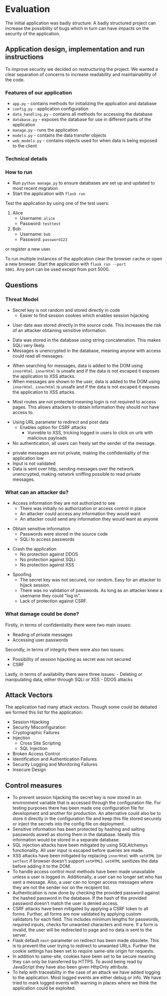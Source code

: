 # Evaluation
The initial application was badly structure. A badly structured project can increase the possibility of bugs which in turn can have impacts on the security of the application.

## Application design, implementation and run instructions
To improve security we decided on restructuring the project. We wanted a clear separation of concerns to increase readability and maintainability of the code.

### Features of our application
- <code>app.py</code> - contains methods for initializing the application and database
- <code>config.py</code> - application configuration
- <code>data_handling.py</code> - contains all methods for accessing the database
- <code>database.py</code> - exposes the database for use in different parts of the application
- <code>manage.py</code> - runs the application
- <code>models.py</code> - contains the data transfer objects
- <code>web_models.py</code> - contains objects used for when data is being exposed to the client

### Technical details


### How to run
- Run <code>python manage.py</code> to ensure databases are set up and updated to most recent migration
- Start the application with <code>flask run</code>

Test the application by using one of the test users:
1. Alice
    - Username: <code>alice</code>
    - Password: <code>testtest</code>
2. Bob
    - Username: <code>bob</code>
    - Password: <code>password123</code>

or register a new user.

To run multiple instances of the application clear the browser cache or open a new browser. Start the application with <code>flask run --port 5001</code>. Any port can be used except from port 5000.


## Questions
### Threat Model

- Secret key is not random and stored directly in code
    - Easier to find session cookies which enables session hijacking
+ User data was stored directly in the source code. This increases the risk of an attacker obtaining sensitive information.
- Data was stored in the database using string concatenation. This makes SQLi very likely.
- Messages is unencrypted in the database, meaning anyone with access could read all messages.
+ When searching for messages, data is added to the DOM using <code>innerHtml</code>. <code>innerHtml</code> is unsafe and if the data is not escaped it exposes the application to XSS attacks.
+ When messages are shown to the user, data is added to the DOM using <code>innerHtml</code>. <code>innerHtml</code> is unsafe and if the data is not escaped it exposes the application to XSS attacks.
- Most routes are not protected meaning login is not required to access pages. This allows attackers to obtain information they should not have access to.
+ Using URL parameter to redirect and post data
    - Enables option for CSRF attacks
		- Vunreble to XSS, tricking logged in users to click on urls with malicious payloads
+ No authentication, all users can freely set the sender of the message.
- private messages are not private, making the confidentiality of the application low
- Input is not validated
- Data is sent over http, sending messages over the network unencrypted, making network sniffing possible to read private messages.

### What can an attacker do?
- Access information they are not authorized to see
    - There was initially no authorization or access control in place
    - An attacker could access any information they would want
    - An attacker could send any information they would want as anyone

+ Obtain sensitive information
    - Passwords were stored in the source code
    - SQLi to access passwords

- Crash the application
    - No protection against DDOS
    - No protection against SQLi
    - No protection against XSS

+ Spoofing
    - The secret key was not secured, nor random. Easy for an attacker to hijack session.
    - There was no validation of passwords. As long as an attacker knew a username they could "log in".
    - Lack of protection against CSRF.

### What damage could be done?
Firstly, in terms of confidentiality there were two main issues:
- Reading of private messages
- Accessing user passwords

Secondly, in terms of integrity there were also two issues:
- Possibility of session hijacking as secret was not secured
- CSRF

Lastly, in terms of availability there were three issues:
    - Deleting or manipulating data, either through SQLi or XSS
    - DDOS attacks

## Attack Vectors
The application had many attack vectors. Though some could be debated we formed this list for the application:

- Session Hijacking
- Security Misconfiguration
- Cryptographic Failures
- Injection
    - Cross Site Scripting
    - SQL Injection
- Broken Access Control
- Identification and Authentication Failures
- Security Logging and Monitoring Failures
- Insecure Design

## Control measures
- To prevent session hijacking the secret key is now stored in an environment variable that is accessed through the configuration file. For testing purposes there has been made one configuration file for development and another for production. An alternative could also be to store it directly in the configuration file and keep this file stored securely or inject the secrets into the config file on deployment.
- Sensitive information has been protected by hashing and salting passwords aswell as storing them in the database. Ideally this information would be stored in a separate database.
- SQL injection attacks have been mitigated by using SQLAlchemys functionality. All user input is escaped before queries are made.
- XSS attacks have been mitigated by replacing <code>innerHtml</code> with <code>setHTML</code> (or <code>setText</code> if browser doesn't support <code>setHTML</code>). <code>setHTML</code> sanitizes the data before adding it to the DOM.
- To handle access control most methods have been made unavailable unless a user is logged in. Additionally, a user can no longer set who has sent a message. Also, a user can no longer access messages where they are not the sender nor on the recipient list.
- Authentication is now done by checking the provided password against the hashed password in the database. If the hash of the provided password doesn't match the user is denied access.
- CSRF attacks have been mitigated by applying a CSRF token to all forms. Further, all forms are now validated by applying custom validators for each field. This includes minimum lengths for passwords, required inputs, checks for unwanted characters and more. If a form is invalid, the user will be redirected to page and no data is sent to the server.
- Flask default <code>next</code>-parameter on redirect has been made obsolete. This is to prevent the user trying to redirect to unwanted URLs. Further the cookie settings has been set to require same-site origin for requests.
- In addition to same-site, cookies have been set to be secure meaning they can only be transferred by HTTPS. To avoid being read by JavaScript they have also been given HttpOnly attribute.
- To help with traceability in the case of an attack we have added logging to the application. Most logged events are either debug or info. We have tried to mark logged events with warning in places where we think the application could be exploited.
